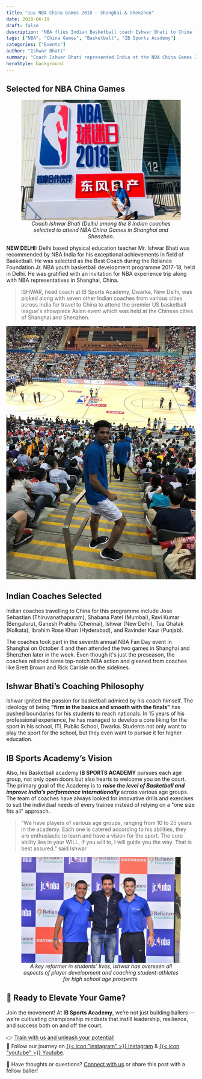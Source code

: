 ```yaml
---
title: "🇨🇳 NBA China Games 2018 - Shanghai & Shenzhen"
date: 2018-06-19
draft: false
description: "NBA flies Indian Basketball coach Ishwar Bhati to China for the NBA event"
tags: ["NBA", "China Games", "Basketball", "IB Sports Academy"]
categories: ["Events"]
author: "Ishwar Bhati"
summary: "Coach Ishwar Bhati represented India at the NBA China Games 2018, bringing back valuable experience to advance basketball coaching at IB Sports Academy."
heroStyle: background
---
```


## Selected for NBA China Games

<figure style="display: flex; flex-direction: column; align-items: center; text-align: center;">
  <img src="cover.png" alt="Coach Ishwar Bhati (Delhi) among the 8 Indian coaches selected to attend NBA China Games in Shanghai and Shenzhen." style="max-width: 100%;" />
  <figcaption style="font-style: italic;">Coach Ishwar Bhati (Delhi) among the 8 Indian coaches selected to attend NBA China Games in Shanghai and Shenzhen.</figcaption>
</figure>

**NEW DELHI:** Delhi based physical education teacher Mr. Ishwar Bhati was recommended by NBA India for his exceptional achievements in field of Basketball. He was selected as the Best Coach during the Reliance Foundation Jr. NBA youth basketball development programme 2017-18, held in Delhi. He was gratified with an invitation for NBA experience trip along with NBA representatives in Shanghai, China.

> ISHWAR, head coach at IB Sports Academy, Dwarka, New Delhi, was picked along with seven other Indian coaches from various cities across India for travel to China to attend the premier US basketball league's showpiece Asian event which was held at the Chinese cities of Shanghai and Shenzhen.

![Ishwar Bhati at Basketball court in Shanghai and Shenzhen in China](china-court-ishwar.jpg)

## Indian Coaches Selected

Indian coaches travelling to China for this programme include Jose Sebastian (Thiruvanathapuram), Shabana Patel (Mumbai), Ravi Kumar (Bengaluru), Ganesh Prabhu (Chennai), Ishwar (New Delhi), Tua Ghatak (Kolkata), Ibrahim Rose Khan (Hyderabad), and Ravinder Kaur (Punjab).

The coaches took part in the seventh annual NBA Fan Day event in Shanghai on October 4 and then attended the two games in Shanghai and Shenzhen later in the week. Even though it's just the preseason, the coaches relished some top-notch NBA action and gleaned from coaches like Brett Brown and Rick Carlisle on the sidelines.

## Ishwar Bhati’s Coaching Philosophy

Ishwar ignited the passion for basketball admired by his coach himself. The ideology of being **"firm in the basics and smooth with the finals"** has pushed boundaries for his students to reach nationals. In 15 years of his professional experience, he has managed to develop a core liking for the sport in his school, ITL Public School, Dwarka. Students not only want to play the sport for the school, but they even want to pursue it for higher education.

## IB Sports Academy’s Vision

Also, his Basketball academy **IB SPORTS ACADEMY** pursues each age group, not only open doors but also hearts to welcome you on the court. The primary goal of the Academy is to **_raise the level of Basketball and improve India’s performance internationally_** across various age groups. The team of coaches have always looked for innovative drills and exercises to suit the individual needs of every trainee instead of relying on a "one size fits all" approach.

> "We have players of various age groups, ranging from 10 to 25 years in the academy. Each one is catered according to his abilities, they are enthusiastic to learn and have a vision for the sport. The core ability lies in your WILL, If you will to, I will guide you the way. That is best assured." said Ishwar

<figure style="display: flex; flex-direction: column; align-items: center; text-align: center;">
  <img src="ishwar-oversee.jpg" alt="A key reformer in students' lives, Ishwar has overseen all aspects of player development and coaching student-athletes for high school age prospects." style="max-width: 100%;" />
  <figcaption style="font-style: italic;">A key reformer in students' lives, Ishwar has overseen all aspects of player development and coaching student-athletes for high school age prospects.</figcaption>
</figure>

## 🏀 Ready to Elevate Your Game?

Join the movement! At **IB Sports Academy**, we’re not just building ballers — we’re cultivating championship mindsets that instill leadership, resilience, and success both on and off the court.

👉 [Train with us and unleash your potential!](https://ibsportsacademy.com/)  
🚀 Follow our journey on [{{< icon "instagram" >}} Instagram](https://www.instagram.com/ibsportsacademy/) & [{{< icon "youtube" >}} Youtube](https://www.youtube.com/@IBSportsAcademy).

💬 Have thoughts or questions? [Connect with us](https://ibsportsacademy.github.io/blog/contact/) or share this post with a fellow baller!
